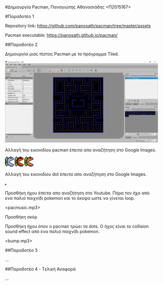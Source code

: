 #Δημιουργία Pacman, Παναγιώτης Αθανασιάδης <Π2015167>

#Παραδοτέο 1 

Repository link: https://github.com/panosath/pacman/tree/master/assets

Pacman executable: https://panosath.github.io/pacman/

##Παραδοτέο 2

Δημιουργία μιας πίστας Pacman με το πρόγραμμα Tiled.

  ![ScreenShot](screenshot.png)

Αλλαγή του εικονιδίου pacman έπειτα απο αναζήτηση στο Google Images. 

  ![ScreenShot](flowerpacman.png)

Αλλαγή του εικονιδίου dot έπειτα απο αναζήτηση στο Google Images.

  ![ScreenShot](dotwow.png)

Προσθήκη ήχου έπειτα απο αναζήτηση στο Youtube. Πήρα τον ήχο από ενα παλιό παιχνίδι pokemon και το έκοψα ωστε να γίνεται loop.

  <pacmusic.mp3>
  
Προσθήκη σκόρ

Προσθήκη ήχου όταν o pacman τρώει τα dots. Ο ήχος είναι το collision sound effect από ένα παλιό παιχνίδι pokemon.

  <bump.mp3>



##Παραδοτέο 3

...

##Παραδοτέο 4 - Tελική Αναφορά

...
